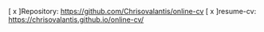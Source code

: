 [ x ]Repository: https://github.com/Chrisovalantis/online-cv
[ x ]resume-cv: https://chrisovalantis.github.io/online-cv/
